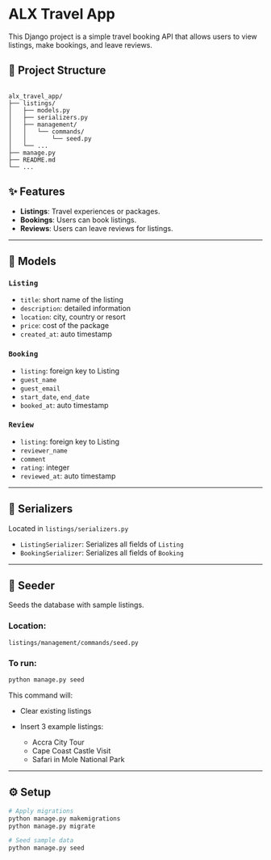 # ALX Travel App

This Django project is a simple travel booking API that allows users to view listings, make bookings, and leave reviews.

## 📁 Project Structure

```

alx_travel_app/
├── listings/
│   ├── models.py
│   ├── serializers.py
│   ├── management/
│   │   └── commands/
│   │       └── seed.py
│   └── ...
├── manage.py
├── README.md
└── ...
```


## ✨ Features

- **Listings**: Travel experiences or packages.
- **Bookings**: Users can book listings.
- **Reviews**: Users can leave reviews for listings.

---

## 🧱 Models

### `Listing`
- `title`: short name of the listing
- `description`: detailed information
- `location`: city, country or resort
- `price`: cost of the package
- `created_at`: auto timestamp

### `Booking`
- `listing`: foreign key to Listing
- `guest_name`
- `guest_email`
- `start_date`, `end_date`
- `booked_at`: auto timestamp

### `Review`
- `listing`: foreign key to Listing
- `reviewer_name`
- `comment`
- `rating`: integer
- `reviewed_at`: auto timestamp

---

## 🔁 Serializers

Located in `listings/serializers.py`

- `ListingSerializer`: Serializes all fields of `Listing`
- `BookingSerializer`: Serializes all fields of `Booking`

---

## 🌱 Seeder

Seeds the database with sample listings.

### Location:
`listings/management/commands/seed.py`

### To run:
```bash
python manage.py seed
````

This command will:

* Clear existing listings
* Insert 3 example listings:

  * Accra City Tour
  * Cape Coast Castle Visit
  * Safari in Mole National Park

---

## ⚙️ Setup

```bash
# Apply migrations
python manage.py makemigrations
python manage.py migrate

# Seed sample data
python manage.py seed
```

